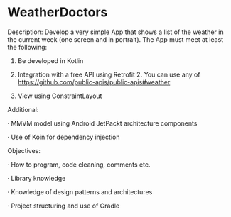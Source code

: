 # WeatherDoctors

Description: Develop a very simple App that shows a list of the weather in the current week (one screen and in portrait). The App must meet at least the following:

 

1. Be developed in Kotlin

2. Integration with a free API using Retrofit 2. You can use any of https://github.com/public-apis/public-apis#weather

3. View using ConstraintLayout

 
Additional:

· MMVM model using Android JetPackt architecture components

· Use of Koin for dependency injection


Objectives:

· How to program, code cleaning, comments etc.

· Library knowledge

· Knowledge of design patterns and architectures

· Project structuring and use of Gradle
